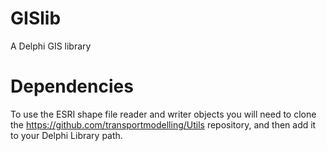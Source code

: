 # GISlib
A Delphi GIS library

# Dependencies
To use the ESRI shape file reader and writer objects you will need to clone the https://github.com/transportmodelling/Utils repository, and then add it to your Delphi Library path.
